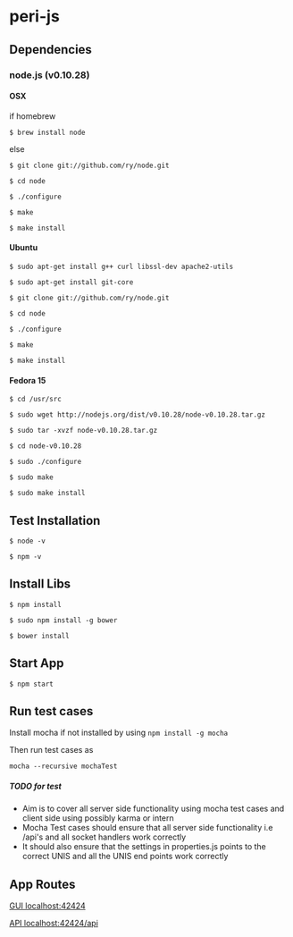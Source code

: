 # peri-js

## Dependencies

### node.js (v0.10.28)

#### OSX

if homebrew

`$ brew install node`

else

`$ git clone git://github.com/ry/node.git`

`$ cd node`

`$ ./configure`

`$ make`

`$ make install`

#### Ubuntu

`$ sudo apt-get install g++ curl libssl-dev apache2-utils`

`$ sudo apt-get install git-core`

`$ git clone git://github.com/ry/node.git`

`$ cd node`

`$ ./configure`

`$ make`

`$ make install`

#### Fedora 15

`$ cd /usr/src`

`$ sudo wget http://nodejs.org/dist/v0.10.28/node-v0.10.28.tar.gz`

`$ sudo tar -xvzf node-v0.10.28.tar.gz`

`$ cd node-v0.10.28`

`$ sudo ./configure`

`$ sudo make`

`$ sudo make install`

## Test Installation

`$ node -v`

`$ npm -v`

## Install Libs

`$ npm install`

`$ sudo npm install -g bower`

`$ bower install`

## Start App

`$ npm start`

## Run test cases
Install mocha if not installed by using
`npm install -g mocha`

Then run test cases as

`mocha --recursive mochaTest`

##### TODO for test

- Aim is to cover all server side functionality using mocha test cases and client side using possibly karma or intern
- Mocha Test cases should ensure that all server side functionality i.e /api's and all socket handlers work correctly
- It should also ensure that the settings in properties.js points to the correct UNIS and all the UNIS end points work correctly


## App Routes

[GUI localhost:42424](http://localhost:42424)

[API localhost:42424/api](http://localhost:42424/api)

